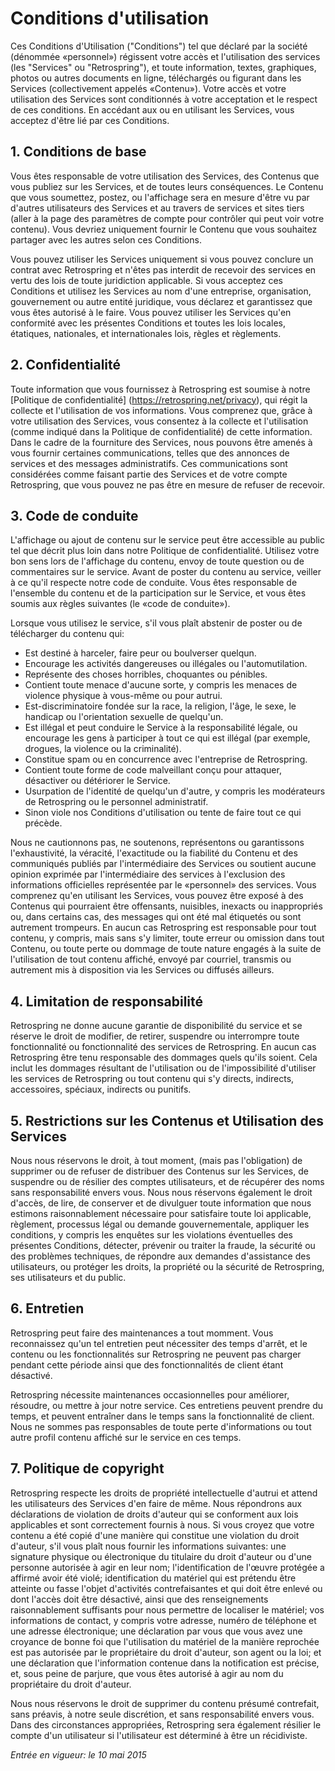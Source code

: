 # Conditions d'utilisation
Ces Conditions d'Utilisation ("Conditions") tel que déclaré par la société (dénommée «personnel») régissent votre accès et l'utilisation des services (les "Services" ou "Retrospring"), et toute information, textes, graphiques, photos ou autres documents en ligne, téléchargés ou figurant dans les Services (collectivement appelés «Contenu»). Votre accès et votre utilisation des Services sont conditionnés à votre acceptation et le respect de ces conditions. En accédant aux ou en utilisant les Services, vous acceptez d'être lié par ces Conditions.
## 1. Conditions de base
Vous êtes responsable de votre utilisation des Services, des Contenus que vous publiez sur les Services, et de toutes leurs conséquences. Le Contenu que vous soumettez, postez, ou l'affichage sera en mesure d'être vu par d'autres utilisateurs des Services et au travers de services et sites tiers (aller à la page des paramètres de compte pour contrôler qui peut voir votre contenu). Vous devriez uniquement fournir le Contenu que vous souhaitez partager avec les autres selon ces Conditions.

Vous pouvez utiliser les Services uniquement si vous pouvez conclure un contrat avec Retrospring et n'êtes pas interdit de recevoir des services en vertu des lois de toute juridiction applicable. Si vous acceptez ces Conditions et utilisez les Services au nom d'une entreprise, organisation, gouvernement ou autre entité juridique, vous déclarez et garantissez que vous êtes autorisé à le faire. Vous pouvez utiliser les Services qu'en conformité avec les présentes Conditions et toutes les lois locales, étatiques, nationales, et internationales lois, règles et règlements.
## 2. Confidentialité
Toute information que vous fournissez à Retrospring est soumise à notre [Politique de confidentialité] (https://retrospring.net/privacy), qui régit la collecte et l'utilisation de vos informations. Vous comprenez que, grâce à votre utilisation des Services, vous consentez à la collecte et l'utilisation (comme indiqué dans la Politique de confidentialité) de cette information. Dans le cadre de la fourniture des Services, nous pouvons être amenés à vous fournir certaines communications, telles que des annonces de services et des messages administratifs. Ces communications sont considérées comme faisant partie des Services et de votre compte Retrospring, que vous pouvez ne pas être en mesure de refuser de recevoir.
## 3. Code de conduite
L'affichage ou ajout de contenu sur le service peut être accessible au public tel que décrit plus loin dans notre Politique de confidentialité. Utilisez votre bon sens lors de l'affichage du contenu, envoy de toute question ou de commentaires sur le service. Avant de poster du contenu au service, veiller à ce qu'il respecte notre code de conduite. Vous êtes responsable de l'ensemble du contenu et de la participation sur le Service, et vous êtes soumis aux règles suivantes (le «code de conduite»).

Lorsque vous utilisez le service, s'il vous plaît abstenir de poster ou de télécharger du contenu qui:

* Est destiné à harceler, faire peur ou boulverser quelqun.
* Encourage les activités dangereuses ou illégales ou l'automutilation.
* Représente des choses horribles, choquantes ou pénibles.
* Contient toute menace d'aucune sorte, y compris les menaces de violence physique à vous-même ou pour autrui.
* Est-discriminatoire fondée sur la race, la religion, l'âge, le sexe, le handicap ou l'orientation sexuelle de quelqu'un.
* Est illégal et peut conduire le Service à la responsabilité légale, ou encourage les gens à participer à tout ce qui est illégal (par exemple, drogues, la violence ou la criminalité).
* Constitue spam ou en concurrence avec l'entreprise de Retrospring.
* Contient toute forme de code malveillant conçu pour attaquer, désactiver ou détériorer le Service.
* Usurpation de l'identité de quelqu'un d'autre, y compris les modérateurs de Retrospring ou le personnel administratif.
* Sinon viole nos Conditions d'utilisation ou tente de faire tout ce qui précède.

Nous ne cautionnons pas, ne soutenons, représentons ou garantissons l'exhaustivité, la véracité, l'exactitude ou la fiabilité du Contenu et des communiqués publiés par l'intermédiaire des Services ou soutient aucune opinion exprimée par l'intermédiaire des services à l'exclusion des informations officielles représentée par le «personnel» des services. Vous comprenez qu'en utilisant les Services, vous pouvez être exposé à des Contenus qui pourraient être offensants, nuisibles, inexacts ou inappropriés ou, dans certains cas, des messages qui ont été mal étiquetés ou sont autrement trompeurs. En aucun cas Retrospring est responsable pour tout contenu, y compris, mais sans s'y limiter, toute erreur ou omission dans tout Contenu, ou toute perte ou dommage de toute nature engagés à la suite de l'utilisation de tout contenu affiché, envoyé par courriel, transmis ou autrement mis à disposition via les Services ou diffusés ailleurs.
## 4. Limitation de responsabilité
Retrospring ne donne aucune garantie de disponibilité du service et se réserve le droit de modifier, de retirer, suspendre ou interrompre toute fonctionnalité ou fonctionnalité des services de Retrospring. En aucun cas Retrospring être tenu responsable des dommages quels qu'ils soient. Cela inclut les dommages résultant de l'utilisation ou de l'impossibilité d'utiliser les services de Retrospring ou tout contenu qui s'y directs, indirects, accessoires, spéciaux, indirects ou punitifs.
## 5. Restrictions sur les Contenus et Utilisation des Services
Nous nous réservons le droit, à tout moment, (mais pas l'obligation) de supprimer ou de refuser de distribuer des Contenus sur les Services, de suspendre ou de résilier des comptes utilisateurs, et de récupérer des noms sans responsabilité envers vous. Nous nous réservons également le droit d'accès, de lire, de conserver et de divulguer toute information que nous estimons raisonnablement nécessaire pour satisfaire toute loi applicable, règlement, processus légal ou demande gouvernementale, appliquer les conditions, y compris les enquêtes sur les violations éventuelles des présentes Conditions, détecter, prévenir ou traiter la fraude, la sécurité ou des problèmes techniques, de répondre aux demandes d'assistance des utilisateurs, ou protéger les droits, la propriété ou la sécurité de Retrospring, ses utilisateurs et du public.
## 6. Entretien
Retrospring peut faire des maintenances a tout momment. Vous reconnaissez qu'un tel entretien peut nécessiter des temps d'arrêt, et le contenu ou les fonctionnalités sur Retrospring ne peuvent pas charger pendant cette période ainsi que des fonctionnalités de client étant désactivé.

Retrospring nécessite maintenances occasionnelles pour améliorer, résoudre, ou mettre à jour notre service. Ces entretiens peuvent prendre du temps, et peuvent entraîner dans le temps sans la fonctionnalité de client. Nous ne sommes pas responsables de toute perte d'informations ou tout autre profil contenu affiché sur le service en ces temps.
## 7. Politique de copyright
Retrospring respecte les droits de propriété intellectuelle d'autrui et attend les utilisateurs des Services d'en faire de même. Nous répondrons aux déclarations de violation de droits d'auteur qui se conforment aux lois applicables et sont correctement fournis à nous. Si vous croyez que votre contenu a été copié d'une manière qui constitue une violation du droit d'auteur, s'il vous plaît nous fournir les informations suivantes: une signature physique ou électronique du titulaire du droit d'auteur ou d'une personne autorisée à agir en leur nom; l'identification de l'œuvre protégée a affirmé avoir été violé; identification du matériel qui est prétendu être atteinte ou fasse l'objet d'activités contrefaisantes et qui doit être enlevé ou dont l'accès doit être désactivé, ainsi que des renseignements raisonnablement suffisants pour nous permettre de localiser le matériel; vos informations de contact, y compris votre adresse, numéro de téléphone et une adresse électronique; une déclaration par vous que vous avez une croyance de bonne foi que l'utilisation du matériel de la manière reprochée est pas autorisée par le propriétaire du droit d'auteur, son agent ou la loi; et une déclaration que l'information contenue dans la notification est précise, et, sous peine de parjure, que vous êtes autorisé à agir au nom du propriétaire du droit d'auteur.

Nous nous réservons le droit de supprimer du contenu présumé contrefait, sans préavis, à notre seule discrétion, et sans responsabilité envers vous. Dans des circonstances appropriées, Retrospring sera également résilier le compte d'un utilisateur si l'utilisateur est déterminé à être un récidiviste.

*Entrée en vigueur: le 10 mai 2015*

<!-- Translated from en/policy/terms.md revision 7f6cd02e6efe2e78322ab9b651c32606f95695f4 -->

<!-- WARNING: IN NO CASE SHALL THE TRANSLATED VERSION BE CONSIDERED AS THE MOST RELIABLE SOURCE OF THE TERMS OF SERVICE/PRIVACY POLICY. In case an updated version of the document is available in the English version or the translation might be incorrect, the English version should always be considered as the most reliable source of the document. -->

<!-- ANY TRANSLATED NON-ENGLISH DOCUMENT IS CONSIDERED INVALID UNDER ANY CIRCUMSTANCE, AN ACCOMPANYING VALID ENGLISH WRITTEN DOCUMENT MUST BE PROVIDED AND CITED TO, IN NO CASE SHALL THE AUTHORS OR THE COPYRIGHT HOLDERS BE LIABLE FOR ANY CLAIM, DAMAGES OR OTHER LIABILITY RESULTING FROM ANY TRANSLATED NON-ENGLISH DOCUMENTS, WHETHER IN AN ACTION OF CONTRACT, TORT OR OTHERWISE, ARISING FROM, OUT OF OR IN CONNECTION WITH THE RELATING SOFTWARE. -->
